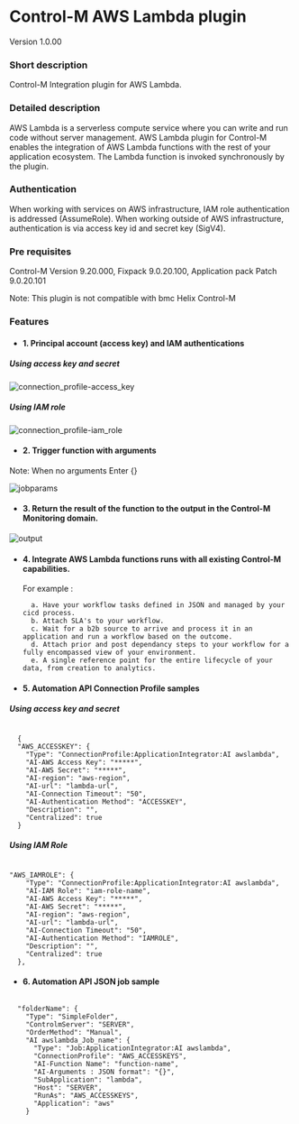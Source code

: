 # Control-M AWS Lambda plugin
Version 1.0.00

### Short description
Control-M Integration plugin for AWS Lambda.
 
### Detailed description
AWS Lambda is a serverless compute service where you can write and run code without server management.
AWS Lambda plugin for Control-M enables the integration of AWS Lambda functions with the rest of your application 
ecosystem.
The Lambda function is invoked synchronously by the plugin.

### Authentication
When working with services on AWS infrastructure, IAM role authentication is addressed (AssumeRole).
When working outside of AWS infrastructure, authentication is via access key id and secret key (SigV4).

### Pre requisites
Control-M Version 9.20.000,
Fixpack 9.0.20.100,
Application pack Patch 9.0.20.101

Note: This plugin is not compatible with bmc Helix Control-M

### Features

* #### 1. Principal account (access key) and IAM authentications

#####  Using access key and secret

![connection_profile-access_key](./images/connection_profile-access_key.png)


#####  Using IAM role

![connection_profile-iam_role](./images/connection_profile-iam_role.png)


* #### 2. Trigger function with arguments

Note: When no arguments Enter {}

![jobparams](./images/jobparams.png)


* #### 3. Return the result of the function to the output in the Control-M Monitoring domain.  

![output](./images/output.png)


* #### 4. Integrate AWS Lambda functions runs with all existing Control-M capabilities.  
    For example : 
                   
        a. Have your workflow tasks defined in JSON and managed by your cicd process.          
        b. Attach SLA's to your workflow.
        c. Wait for a b2b source to arrive and process it in an application and run a workflow based on the outcome.
        d. Attach prior and post dependancy steps to your workflow for a fully encompassed view of your environment.
        e. A single reference point for the entire lifecycle of your data, from creation to analytics.


* #### 5. Automation API Connection Profile samples


#####  Using access key and secret
```

  {
  "AWS_ACCESSKEY": {
    "Type": "ConnectionProfile:ApplicationIntegrator:AI awslambda",
    "AI-AWS Access Key": "*****",
    "AI-AWS Secret": "*****",
    "AI-region": "aws-region",
    "AI-url": "lambda-url",
    "AI-Connection Timeout": "50",
    "AI-Authentication Method": "ACCESSKEY",
    "Description": "",
    "Centralized": true
  }

```

##### Using IAM Role
```

"AWS_IAMROLE": {
    "Type": "ConnectionProfile:ApplicationIntegrator:AI awslambda",
    "AI-IAM Role": "iam-role-name",
    "AI-AWS Access Key": "*****",
    "AI-AWS Secret": "*****",
    "AI-region": "aws-region",
    "AI-url": "lambda-url",
    "AI-Connection Timeout": "50",
    "AI-Authentication Method": "IAMROLE",
    "Description": "",
    "Centralized": true
  },
```


* #### 6. Automation API JSON job sample

```

  "folderName": {
    "Type": "SimpleFolder",
    "ControlmServer": "SERVER",
    "OrderMethod": "Manual",
    "AI awslambda_Job_name": {
      "Type": "Job:ApplicationIntegrator:AI awslambda",
      "ConnectionProfile": "AWS_ACCESSKEYS",
      "AI-Function Name": "function-name",
      "AI-Arguments : JSON format": "{}",
      "SubApplication": "lambda",
      "Host": "SERVER",
      "RunAs": "AWS_ACCESSKEYS",
      "Application": "aws"
    }
  


```




